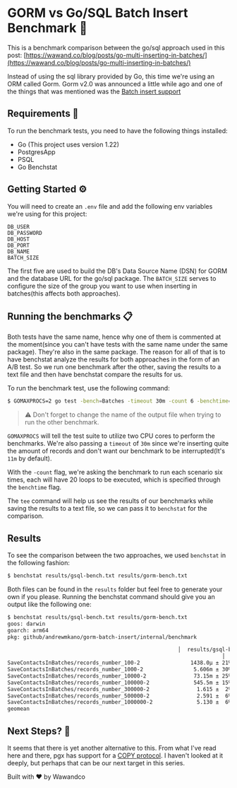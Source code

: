# GORM vs Go/SQL Batch Insert Benchmark 🧪

This is a benchmark comparison between the go/sql approach used in this post: [https://wawand.co/blog/posts/go-multi-inserting-in-batches/](https://wawand.co/blog/posts/go-multi-inserting-in-batches/)

Instead of using the sql library provided by Go, this time we're using an ORM called Gorm. Gorm v2.0 was announced a little while ago and one of the things that was mentioned was the [Batch insert support](https://gorm.io/docs/v2_release_note.html#Batch-Insert)

## Requirements 🔎️

To run the benchmark tests, you need to have the following things installed:

- Go (This project uses version 1.22)
- PostgresApp
- PSQL
- Go Benchstat

## Getting Started ⚙️

You will need to create an `.env` file and add the following env variables we're using for this project:

```env
DB_USER
DB_PASSWORD
DB_HOST
DB_PORT
DB_NAME
BATCH_SIZE
```

The first five are used to build the DB's Data Source Name (DSN) for GORM and the database URL for the go/sql package. The `BATCH_SIZE` serves to configure the size of the group you want to use when inserting in batches(this affects both approaches).

## Running the benchmarks 📋

Both tests have the same name, hence why one of them is commented at the moment(since you can't have tests with the same name under the same package). They're also in the same package. The reason for all of that is to have benchstat analyze the results for both approaches in the form of an A/B test. So we run one benchmark after the other, saving the results to a text file and then have benchstat compare the results for us.

To run the benchmark test, use the following command:

```sh
$ GOMAXPROCS=2 go test -bench=Batches -timeout 30m -count 6 -benchtime=20x ./internal/benchmark | tee results/gorm-bench.txt
```

> ⚠️ Don't forget to change the name of the output file when trying to run the other benchmark.

`GOMAXPROCS` will tell the test suite to utilize two CPU cores to perform the benchmarks. We're also passing a `timeout` of `30m` since we're inserting quite the amount of records and don't want our benchmark to be interrupted(It's `11m` by default).

With the `-count` flag, we're asking the benchmark to run each scenario six times, each will have 20 loops to be executed, which is specified through the `benchtime` flag.

The `tee` command will help us see the results of our benchmarks while saving the results to a text file, so we can pass it to `benchstat` for the comparison.

## Results

To see the comparison between the two approaches, we used `benchstat` in the following fashion:

```sh
$ benchstat results/gsql-bench.txt results/gorm-bench.txt
```

Both files can be found in the `results` folder but feel free to generate your own if you please. Running the benchstat command should give you an output like the following one:

```sh
$ benchstat results/gsql-bench.txt results/gorm-bench.txt
goos: darwin
goarch: arm64
pkg: github/andrewmkano/gorm-batch-insert/internal/benchmark

                                                      │  results/gsql-bench.txt   │ results/gorm-bench.txt │
                                                                    │     sec/op      │      sec/op  vs  base     │
SaveContactsInBatches/records_number_100-2                1438.0µ ± 21%    974.8µ ± 20%     -32.22% (p=0.004 n=6)
SaveContactsInBatches/records_number_1000-2                5.606m ± 30%    5.029m ± 16%           ~  (p=0.093 n=6)
SaveContactsInBatches/records_number_10000-2               73.15m ± 25%    58.86m ±  4%           ~  (p=0.065 n=6)
SaveContactsInBatches/records_number_100000-2              545.5m ± 15%    309.6m ± 30%    -43.25% (p=0.002 n=6)
SaveContactsInBatches/records_number_300000-2               1.615 ±  2%     1.014 ±  8%      -37.26% (p=0.002 n=6)
SaveContactsInBatches/records_number_500000-2               2.591 ±  6%     1.790 ± 12%      -30.91% (p=0.002 n=6)
SaveContactsInBatches/records_number_1000000-2              5.130 ±  6%     3.786 ±  4%      -26.19% (p=0.002 n=6)
geomean                                                                      183.1m         129.6m        -29.24%
```

## Next Steps? 🧐

It seems that there is yet another alternative to this. From what I've read here and there, pgx has support for a [COPY protocol](https://pkg.go.dev/github.com/jackc/pgx/v4#hdr-Copy_Protocol). I haven't looked at it deeply, but perhaps that can be our next target in this series.

Built with ❤️ by Wawandco
